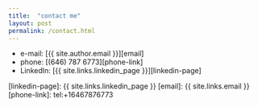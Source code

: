 ```yaml
---
title:  "contact me"
layout: post
permalink: /contact.html
---
```

- e-mail: [{{ site.author.email }}][email]
- phone: [(646) 787  6773][phone-link]
- LinkedIn: [{{ site.links.linkedin_page }}][linkedin-page]

[linkedin-page]: {{ site.links.linkedin_page }}
[email]: {{ site.links.email }}
[phone-link]: tel:+16467876773
